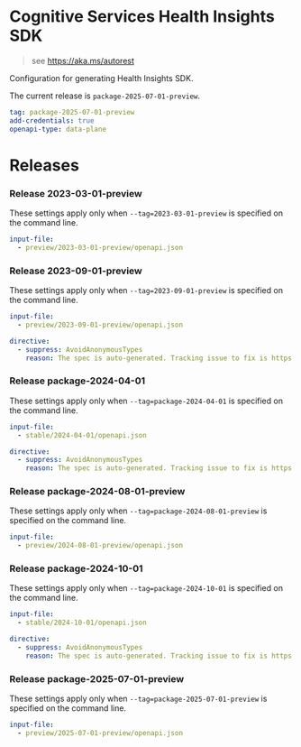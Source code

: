 # Cognitive Services Health Insights SDK

> see https://aka.ms/autorest

Configuration for generating Health Insights SDK.

The current release is `package-2025-07-01-preview`.

```yaml
tag: package-2025-07-01-preview
add-credentials: true
openapi-type: data-plane
```

# Releases

### Release 2023-03-01-preview


These settings apply only when `--tag=2023-03-01-preview` is specified on the command line.

```yaml $(tag) == '2023-03-01-preview'
input-file:
  - preview/2023-03-01-preview/openapi.json
```

### Release 2023-09-01-preview


These settings apply only when `--tag=2023-09-01-preview` is specified on the command line.

```yaml $(tag) == '2023-09-01-preview'
input-file:
  - preview/2023-09-01-preview/openapi.json
```

```yaml
directive:
  - suppress: AvoidAnonymousTypes
    reason: The spec is auto-generated. Tracking issue to fix is https://github.com/Azure/typespec-azure-pr/issues/3349
```

### Release package-2024-04-01


These settings apply only when `--tag=package-2024-04-01` is specified on the command line.

```yaml $(tag) == 'package-2024-04-01'
input-file:
  - stable/2024-04-01/openapi.json
```

```yaml
directive:
  - suppress: AvoidAnonymousTypes
    reason: The spec is auto-generated. Tracking issue to fix is https://github.com/Azure/typespec-azure-pr/issues/3349
```

### Release package-2024-08-01-preview

These settings apply only when `--tag=package-2024-08-01-preview` is specified on the command line.

```yaml $(tag) == 'package-2024-08-01-preview'
input-file:
  - preview/2024-08-01-preview/openapi.json
```

### Release package-2024-10-01


These settings apply only when `--tag=package-2024-10-01` is specified on the command line.

```yaml $(tag) == 'package-2024-10-01'
input-file:
  - stable/2024-10-01/openapi.json
```

```yaml
directive:
  - suppress: AvoidAnonymousTypes
    reason: The spec is auto-generated. Tracking issue to fix is https://github.com/Azure/typespec-azure-pr/issues/3349
```

### Release package-2025-07-01-preview

These settings apply only when `--tag=package-2025-07-01-preview` is specified on the command line.

```yaml $(tag) == 'package-2025-07-01-preview'
input-file:
  - preview/2025-07-01-preview/openapi.json
```
